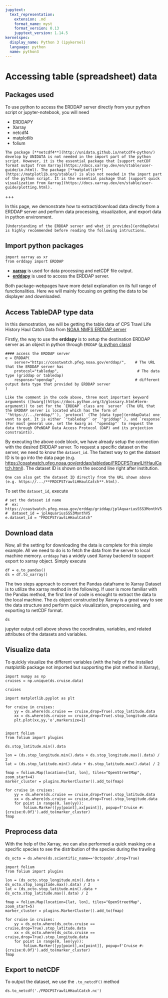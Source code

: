 ```yaml
---
jupytext:
  text_representation:
    extension: .md
    format_name: myst
    format_version: 0.13
    jupytext_version: 1.14.5
kernelspec:
  display_name: Python 3 (ipykernel)
  language: python
  name: python3
---
```


Accessing table (spreadsheet) data
===

## Packages used
To use python to access the ERDDAP server directly from your python script or jupyter-notebook, you will need
- ERDDAPY
- Xarray
- netcdf4 
- matplotlib
- folium

```{note}
The package [**netcdf4**](http://unidata.github.io/netcdf4-python/) develop by UNIDATA is not needed in the import part of the python script. However, it is the essential package that [support netCDF format output from Xarray](https://docs.xarray.dev/en/stable/user-guide/io.html). The package [**matplotlib**](https://matplotlib.org/stable/) is also not needed in the import part of the python script. It is the essential package that [support quick visualization from Xarray](https://docs.xarray.dev/en/stable/user-guide/plotting.html). 
```

+++

In this page, we demonstrate how to extract/download data directly from a ERDDAP server and perform data processing, visualization, and export data in python environment. 

```{tip}
[Understanding of the ERDDAP server and what it provides](erddapData) is highly recommended before reading the following intructions.
```

## Import python packages

```{code-cell} ipython3
import xarray as xr
from erddapy import ERDDAP
```

- [**xarray**](https://docs.xarray.dev/en/stable/getting-started-guide/why-xarray.html) is used for data processing and netCDF file output. 
- [**erddapy**](https://ioos.github.io/erddapy/00-quick_intro-output.html) is used to access the ERDDAP server.

Both package-webpages have more detail explanation on its full range of functionalities. 
Here we will mainly focusing on getting the data to be displayer and downloaded.


## Access TableDAP type data
In this demostration, we will be getting the table data of CPS Trawl Life History Haul Catch Data from [NOAA NMFS ERDDAP server](https://coastwatch.pfeg.noaa.gov/erddap/tabledap/FRDCPSTrawlLHHaulCatch.html)

Firstly, the way to use the **erddapy** is to setup the destination ERDDAP server as an object in python through `ERDDAP` ([a python class](https://docs.python.org/3/tutorial/classes.html))

```{code-cell} ipython3
#### access the ERDDAP server
e = ERDDAP(
    server="https://coastwatch.pfeg.noaa.gov/erddap/",    # The URL that the ERDDAP server has
    protocol="tabledap",                                   # The data type (griddap or tabledap)
    response="opendap",                                   # different output data type that provided by ERDDAP server       
)
```

```{note}
Like the comment in the code above, three most important keyword arguments ([kwarg](https://docs.python.org/3/glossary.html#term-argument)) to set for the `ERDDAP` class are `server` (The URL that the ERDDAP server is located which has the form of `"https://.../erddap/"`), `protocol` (The [data type](erddapData) one want to get. It is either `"tabledap"` or `"griddap"`), and `response` (For most general use, set the kwarg as `"opendap"` to request the data through OPeNDAP Data Access Protocol (DAP) and its projection constraints).
```
By executing the above code block, we have already setup the connection with the desired ERDDAP server. 
To request a specific dataset on the server, we need to know the `dataset_id`.
The fastest way to get the dataset ID is to go into the data page (e.g. https://coastwatch.pfeg.noaa.gov/erddap/tabledap/FRDCPSTrawlLHHaulCatch.html).
The dataset ID is shown on the second line right after institution. 
```{tip}
One can also get the dataset ID directly from the URL shown above (e.g. https://.../**FRDCPSTrawlLHHaulCatch**.html).
```
To set the `dataset_id`, execute

```{code-cell} ipython3
# set the dataset id name 
#  ex:  https://coastwatch.pfeg.noaa.gov/erddap/griddap/jplAquariusSSS3MonthV5.html
#  dataset_id = jplAquariusSSS3MonthV5
e.dataset_id = "FRDCPSTrawlLHHaulCatch"
```

## Download data 
Now, all the setting for downloading the data is complete for this simple example.
All we need to do is to fetch the data from the server to local machine memory.
`erddapy` has a widely used Xarray backend to support export to xarray object. 
Simply execute

```{code-cell} ipython3
df = e.to_pandas()
ds = df.to_xarray()
```
The two steps approach to convert the Pandas dataframe to Xarray Dataset is to utilize the xarray method in the following.
If user is more familiar with the Pandas method, the first line of code is enought to extract the data to the local machine. 
The `ds` object constructed by Xarray is a great way to see the data structure and perform quick visualization, preprocessing, and exporting to netCDF format.

```{code-cell} ipython3
ds
```

jupyter output cell above shows the coordinates, variables, and related attributes of the datasets and variables. 


## Visualize data 
To quickly visualize the different variables (with the help of the installed matplotlib package not imported but supporting the plot method in Xarray),

```{code-cell} ipython3
import numpy as np
cruises = np.unique(ds.cruise.data)
```

```{code-cell} ipython3
cruises
```

```{code-cell} ipython3
import matplotlib.pyplot as plt

for cruise in cruises:
    yy = ds.where(ds.cruise == cruise,drop=True).stop_latitude.data
    xx = ds.where(ds.cruise == cruise,drop=True).stop_longitude.data
    plt.plot(xx,yy,'o',markersize=1)
    
```

```{code-cell} ipython3
import folium
from folium import plugins

ds.stop_latitude.min().data

lon = (ds.stop_longitude.min().data + ds.stop_longitude.max().data) / 2
lat = (ds.stop_latitude.min().data + ds.stop_latitude.max().data) / 2

fmap = folium.Map(location=[lat, lon], tiles="OpenStreetMap", zoom_start=4)
marker_cluster = plugins.MarkerCluster().add_to(fmap)

for cruise in cruises:
    yy = ds.where(ds.cruise == cruise,drop=True).stop_latitude.data
    xx = ds.where(ds.cruise == cruise,drop=True).stop_longitude.data
    for point in range(0, len(yy)):
        folium.Marker([yy[point],xx[point]], popup=f'Cruise #: {cruise:0.0f}').add_to(marker_cluster)
fmap
```

## Preprocess data
With the help of the Xarray, we can also performed a quick masking on a specific species to see the distribution of the species during the trawling

```{code-cell} ipython3
ds_octo = ds.where(ds.scientific_name=='Octopoda',drop=True)
```

```{code-cell} ipython3
import folium
from folium import plugins

lon = (ds_octo.stop_longitude.min().data + ds_octo.stop_longitude.max().data) / 2
lat = (ds_octo.stop_latitude.min().data + ds_octo.stop_latitude.max().data) / 2

fmap = folium.Map(location=[lat, lon], tiles="OpenStreetMap", zoom_start=5)
marker_cluster = plugins.MarkerCluster().add_to(fmap)

for cruise in cruises:
    yy = ds_octo.where(ds_octo.cruise == cruise,drop=True).stop_latitude.data
    xx = ds_octo.where(ds_octo.cruise == cruise,drop=True).stop_longitude.data
    for point in range(0, len(yy)):
        folium.Marker([yy[point],xx[point]], popup=f'Cruise #: {cruise:0.0f}').add_to(marker_cluster)
fmap
```

## Export to netCDF
To output the dataset, we use the `.to_netcdf()` method
```
ds.to_netcdf('./FRDCPSTrawlLHHaulCatch.nc')
```
